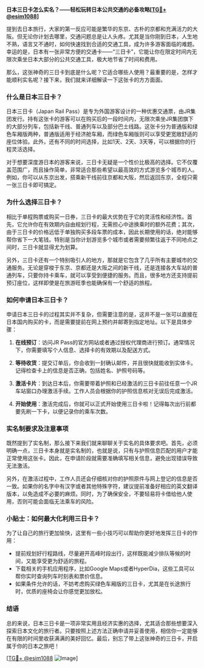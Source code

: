 **日本三日卡怎么实名？——轻松玩转日本公共交通的必备攻略[[TG💪+ @esim1088](https://t.me/s/esim1088)]**

提到去日本旅行，大家的第一反应可能是繁华的东京、古朴的京都和充满活力的大阪。但无论你计划去哪里，交通问题总是让人头疼。尤其是当你刚到日本，人生地不熟，语言又不通时，如何快速找到合适的交通工具，成为许多游客面临的难题。幸运的是，日本有一张非常方便的交通卡——“三日卡”，它能让你在限定时间内无限次乘坐日本大部分的公共交通工具，极大地节省了时间和费用。

那么，这张神奇的三日卡到底是什么呢？它适合哪些人使用？最重要的是，怎样才能顺利实名呢？接下来，我们就来详细解读一下这张卡的方方面面。

### 什么是日本三日卡？

日本三日卡（Japan Rail Pass）是专为外国游客设计的一种优惠交通票，由JR集团发行。持有这张卡的游客可以在购买后的一段时间内，无限次乘坐JR集团旗下的大部分列车，包括新干线、普通列车以及部分巴士线路。这张卡分为普通版和绿色车厢版两种，普通版适用于经济舱车厢，而绿色车厢版则可以享受更宽敞舒适的座位体验。此外，还有不同的时间选择，比如1天、2天、3天等，可以根据你的行程灵活选择。

对于想要深度游日本的游客来说，三日卡无疑是一个性价比极高的选择。它不仅覆盖范围广，而且操作简单，非常适合那些希望以最高效的方式游览多个城市的人。例如，你可以从东京出发，搭乘新干线前往京都和大阪，然后返回东京，全程只需一张三日卡即可搞定。

### 为什么选择三日卡？

相比于单程购票或购买一日券，三日卡的最大优势在于它的灵活性和经济性。首先，它允许你在有效期内自由规划行程，无需担心中途换乘时的额外花费；其次，由于三日卡的价格远低于单独购买多段车票的成本，因此长期使用的话，绝对能够帮你省下一大笔钱。特别是当你计划游览多个城市或者需要频繁往返于不同地点之间时，三日卡就显得尤为划算。

另外，三日卡还有一个特别吸引人的地方，那就是它包含了几乎所有主要城市的交通服务。无论是穿梭于东京、京都还是大阪之间的新干线，还是连接各大车站的普通列车，只要你持卡乘车，就可以享受到便捷的服务。而且，很多地方还支持提前预订座位，这样即使是在旅游旺季也能确保有一个舒适的旅程。

### 如何申请日本三日卡？

申请日本三日卡的过程其实并不复杂，但需要注意的是，这并不是一张可以直接在日本国内购买的卡，而是需要提前在网上预约并邮寄到指定地址。以下是具体步骤：

1. **在线预订**：访问JR Pass的官方网站或者通过授权代理商进行预订。通常情况下，你需要填写个人信息、选择卡的有效期以及配送方式。
   
2. **等待收货**：提交订单后，你会收到一封确认邮件，并且很快就能收到实体卡。记得检查卡上的信息是否正确，包括姓名、护照号码等。

3. **激活卡片**：到达日本后，你需要带着护照和已经激活的三日卡前往任意一个JR车站窗口办理激活手续。工作人员会根据你的护照信息核对无误后完成激活。

4. **开始使用**：激活完成后，你就可以正式开始使用三日卡啦！记得每次出行前都要先刷一下卡，以便记录你的乘车次数。

### 实名制要求及注意事项

既然提到了实名制，那么接下来我们就来聊聊关于实名的具体要求吧。首先，必须明确一点，三日卡本身就是实名制的，也就是说，只有与护照信息匹配的用户才能正常使用这张卡。因此，在申请阶段就需要准确填写相关信息，避免出现错误导致无法激活。

另外，在激活过程中，工作人员还会仔细核对你的护照原件与网上登记的信息是否一致。如果你的名字中有汉字或者其他特殊字符，建议提前准备好相应的英文翻译版本，以免造成不必要的麻烦。同时，为了确保安全，不要轻易将卡借给他人使用，否则可能会面临无法乘车的风险。

### 小贴士：如何最大化利用三日卡？

为了让自己的旅行更加愉快，这里有一些小技巧可以帮助你更好地发挥三日卡的作用：

- 提前规划好行程路线，尽量避开高峰时段出行，这样既能减少排队等候的时间，又能享受更为舒适的旅程。
- 下载相关的手机应用程序，比如Google Maps或者HyperDia，这些工具可以帮你实时查询列车时刻表和票价信息。
- 如果条件允许的话，不妨考虑购买绿色车厢版的三日卡，尤其是在长途旅行时，优质的座椅会让你感觉更加放松。

### 结语

总的来说，日本三日卡是一项非常实用且经济实惠的选择，尤其适合那些想要深入探索日本文化的旅行者。只要按照上述方法正确申请并妥善使用，相信你一定能够在有限的时间里收获满满的美好回忆。最后，别忘了带上这张神奇的三日卡，开启属于你的日本之旅吧！

[[TG💪+ @esim1088](https://t.me/s/esim1088) ![Image](https://i.postimg.cc/4NQfJmqS/Snipaste-2025-05-13-00-14-12.png)]